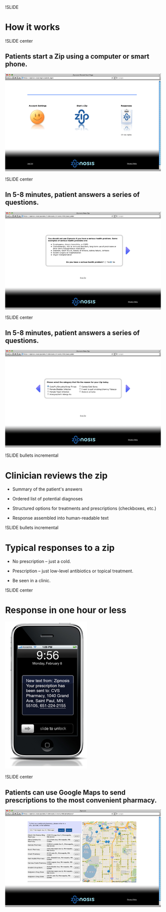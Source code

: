 !SLIDE
# How it works #

!SLIDE center
## Patients start a Zip using a computer or smart phone. ##

![Start Page](app_start_page.png)

!SLIDE center
## In 5-8 minutes, patient answers a series of questions. ##

![Patient Interview](app_patient_interview1.png)

!SLIDE center
## In 5-8 minutes, patient answers a series of questions. ##

![Patient Interview](app_patient_interview2.png)

!SLIDE bullets incremental
# Clinician reviews the zip #

* Summary of the patient's answers

* Ordered list of potential diagnoses

* Structured options for treatments and prescriptions (checkboxes, etc.)

* Response assembled into human-readable text

!SLIDE bullets incremental
# Typical responses to a zip #

* No prescription – just a cold.

* Prescription – just low-level antibiotics or topical treatment.

* Be seen in a clinic.

!SLIDE center
# Response in one hour or less #

![iPhone response](iphone_response.png)

!SLIDE center
## Patients can use Google Maps to send prescriptions to the most convenient pharmacy. ##

![Find Pharmacy Screen](app_find_pharmacy.png)
